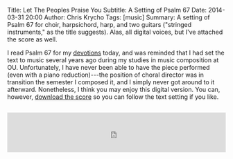 Title: Let The Peoples Praise You
Subtitle: A Setting of Psalm 67
Date: 2014-03-31 20:00
Author: Chris Krycho
Tags: [music]
Summary: A setting of Psalm 67 for choir, harpsichord, harp, and two guitars ("stringed instruments," as the title suggests). Alas, all digital voices, but I've attached the score as well.

I read Psalm 67 for my [devotions][devotions] today, and was reminded that I had set the
text to music several years ago during my studies in music composition at OU.
Unfortunately, I have never been able to have the piece performed (even with a
piano reduction)---the position of choral director was in transition the
semester I composed it, and I simply never got around to it afterward.
Nonetheless, I think you may enjoy this digital version. You can, however,
[download the score][download] so you can follow the text setting if you like.

<iframe title="Let the Peoples Praise You (Psalm 67)"
        style="width: 100%; max-height: 6.556em; padding-top: 1em; padding-bottom: 1em;"
        scrolling="no" frameborder="no"
        src="https://w.soundcloud.com/player/?url=https%3A//api.soundcloud.com/tracks/142432628&amp;color=5592c9&amp;auto_play=false&amp;hide_related=false&amp;show_artwork=false"></iframe>

[devotions]: http://www.chriskrycho.com/2014/no-resurrection-no-dice.html
[download]: /downloads/psalm-67.pdf
